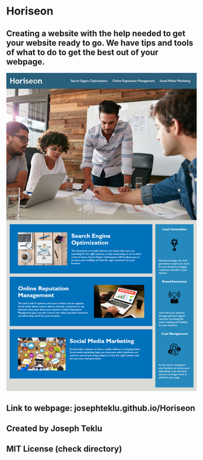 # Horiseon

## Creating a website with the help needed to get your website ready to go. We have tips and tools of what to do to get the best out of your webpage.
![screenshot](./01-html-css-git-homework-demo.png)
## Link to webpage: josephteklu.github.io/Horiseon

## Created by Joseph Teklu

## MIT License (check directory)
